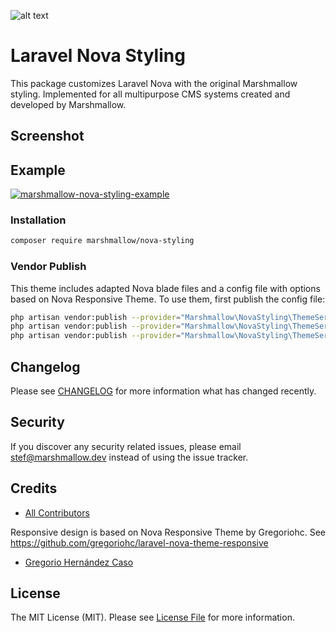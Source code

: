 ![alt text](https://marshmallow.dev/cdn/media/logo-red-237x46.png "marshmallow.")

# Laravel Nova Styling
This package customizes Laravel Nova with the original Marshmallow styling. Implemented for all multipurpose CMS systems created and developed by Marshmallow.

## Screenshot
Example
------------
[![marshmallow-nova-styling-example](https://marshmallow.dev/cdn/readme/nova-custom/custom-styling.png)](https://marshmallow.dev)

### Installation
```bash
composer require marshmallow/nova-styling
```

### Vendor Publish
This theme includes adapted Nova blade files and a config file with options based on Nova Responsive Theme. To use them, first publish the config file:
```bash
php artisan vendor:publish --provider="Marshmallow\NovaStyling\ThemeServiceProvider" --tag="config" --force
php artisan vendor:publish --provider="Marshmallow\NovaStyling\ThemeServiceProvider" --tag="views" --force
php artisan vendor:publish --provider="Marshmallow\NovaStyling\ThemeServiceProvider" --tag="styling" --force
```

## Changelog

Please see [CHANGELOG](CHANGELOG.md) for more information what has changed recently.

## Security

If you discover any security related issues, please email stef@marshmallow.dev instead of using the issue tracker.

## Credits

- [All Contributors](../../contributors)

Responsive design is based on Nova Responsive Theme by Gregoriohc.
See https://github.com/gregoriohc/laravel-nova-theme-responsive
- [Gregorio Hernández Caso](https://github.com/gregoriohc)

## License

The MIT License (MIT). Please see [License File](LICENSE) for more information.
